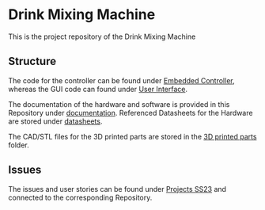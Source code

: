 # Drink Mixing Machine

This is the project repository of the Drink Mixing Machine

## Structure

The code for the controller can be found under [Embedded Controller](https://github.com/ES-EDU-SIEGMA/Embedded-Controller), whereas the GUI code can found under [User Interface](https://github.com/ES-EDU-SIEGMA/User-Interface).

The documentation of the hardware and software is provided in this Repository under [documentation](./documentation).
Referenced Datasheets for the Hardware are stored under [datasheets](./datasheets).

The CAD/STL files for the 3D printed parts are stored in the [3D printed parts](./3D_printed_parts) folder.

## Issues

The issues and user stories can be found under [Projects SS23](https://github.com/orgs/ES-EDU-SIEGMA/projects/1) and connected to the corresponding Repository.
